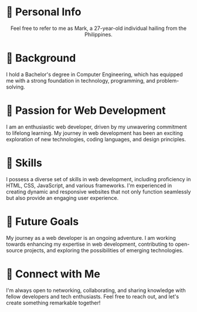 <h1>👋 Personal Info</h1><p align="center"> Feel free to refer to me as Mark, a 27-year-old individual hailing from the Philippines.</p>
<h1> 👀 Background</h1> <p> I hold a Bachelor's degree in Computer Engineering, which has equipped me with a strong foundation in technology, programming, and problem-solving.</p>
<h1>🌱 Passion for Web Development</h1><p> I am an enthusiastic web developer, driven by my unwavering commitment to lifelong learning. My journey in web development has been an exciting exploration of new technologies, coding languages, and design principles.</p>
<h1>🔧 Skills </h1> <p> I possess a diverse set of skills in web development, including proficiency in HTML, CSS, JavaScript, and various frameworks. I'm experienced in creating dynamic and responsive websites that not only function seamlessly but also provide an engaging user experience.</p>
<h1>🚀 Future Goals</h1><p> My journey as a web developer is an ongoing adventure. I am working towards enhancing my expertise in web development, contributing to open-source projects, and exploring the possibilities of emerging technologies.
</p>
<h1>🤝 Connect with Me</h1><p> I'm always open to networking, collaborating, and sharing knowledge with fellow developers and tech enthusiasts. Feel free to reach out, and let's create something remarkable together!
</p>
